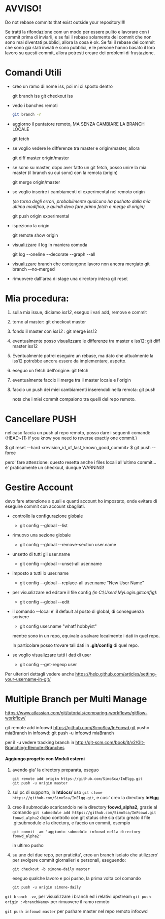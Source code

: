 AVVISO!
=======

Do not rebase commits that exist outside your repository!!!!

Se tratti la rifondazione com un modo per essere pulito e lavorare con i commit prima di inviarli, e se fai il rebase solamente dei commit che non sono mai diventati pubblici, allora la cosa è ok. Se fai il rebase dei commit che sono già stati inviati e sono pubblici, e le persone hanno basato il loro lavoro su questi commit, allora potresti creare dei problemi di frustazione.

Comandi Utili
=============

- creo un ramo di nome iss, poi mi ci sposto dentro
    
    git branch iss
    git checkout iss

- vedo i banches remoti
    ````bash
    git branch -r
    ````
- aggiorno il puntatore remoto, MA SENZA CAMBIARE LA BRANCH LOCALE
    
    git fetch

- se voglio vedere le differenze tra master e origin/master, allora
    
    git diff master origin/master

- se sono su master, dopo aver fatto un git fetch, posso unire la mia master (il branch su cui sono) con la remota (origin)
    
    git merge origin/master

- se voglio inserire i cambiamenti di experimental nel remoto origin 

    *(se torna degli errori, probabilmente qualcuno ha pushato dalla mia ultima modifica, e quindi devo fare prima fetch e merge di origin)*

    git push origin experimental

- ispeziono la origin

    git remote show origin

- visualizzare il log in maniera comoda

    git log --oneline --decorate --graph --all

- visualizzare branch che contengono lavoro non ancora mergiato
    git branch --no-merged

- rimuovere dall'area di stage una directory intera
    git reset <directory>


# Mia procedura:

1. sulla mia issue, diciamo *iss12*, eseguo i vari add, remove e commit
2. torno al master: git checkout master
3. fondo il master con *iss12* : git merge iss12
4. eventualmente posso visualizzare le differenze tra master e iss12: git diff master iss12
5. Eventualmente potrei eseguire un rebase, ma dato che attualmente la iss12 potrebbe ancora essere da implementare, aspetto.
6. eseguo un fetch dell'origine: git fetch
7. eventualmente faccio il merge tra il master locale e l'origin
8. faccio un push dei miei cambiamenti inserendoli nella remota: git push 
    
    nota che i miei commit compaiono tra quelli del repo remoto.


# Cancellare PUSH

nel caso faccia un push al repo remoto, posso dare i seguenti comandi:
(HEAD~{1} if you know you need to reverse exactly one commit.)

$ git reset --hard <revision_id_of_last_known_good_commit>
$ git push --force

pero' fare attenzione: questo resetta anche i files locali all'ultimo commit... e' praticamente un checkout, dunque WARNING!


Gestire Account
===============

devo fare attenzione a quali e quanti account ho impostato, onde evitare di eseguire commit con account sbagliati.

- controllo la configurazione globale
    + git config --global --list

- rimuovo una sezione globale
    + git config --global --remove-section user.name

- unsetto di tutti gli user.name
    + git config --global --unset-all user.name

- imposto a tutti lo user.name
    + git config --global --replace-all user.name "New User Name"

- per visualizzare ed editare il file config *(in C:\Users\MyLogin\.gitconfig)*:
    + git config --global --edit

- il comando --local e' il default al posto di global, di conseguenza scrivere
    + git config user.name "whatf hobbyist"
    
    mentre sono in un repo, equivale a salvare localmente i dati in quel repo. 

    In particolare posso trovare tali dati in **.git/config** di quel repo.

- se voglio visualizzare tutti i dati di user
    + git config --get-regexp user

Per ulteriori dettagli vedere anche https://help.github.com/articles/setting-your-username-in-git/


Multiple Branch per Multi Manage
=================================

https://www.atlassian.com/git/tutorials/comparing-workflows/gitflow-workflow/

git remote add infoowd https://github.com/SimoSca/InFoowd.git
pusho miaBranch in infoowd:
git push -u infoowd miaBranch

per il -u vedere tracking branch in http://git-scm.com/book/it/v2/Git-Branching-Remote-Branches

#### Aggiungo progetto con Moduli esterni

1. avendo gia' la directory preparata, eseguo
    ````
    git remote add origin https://github.com/SimoSca/InElgg.git
    git push -u origin master
    ````

1. sul pc di supporto, in **htdocs/** uso `git clone https://github.com/SimoSca/InElgg.git`, e cosi' creo la directory **InElgg**
2. creo il submodulo scaricandolo nella directory **foowd_alpha2**, grazie al comando `git submodule add https://github.com/SimoSca/InFoowd.git foowd_alpha2`
    dopo controllo con git status che sia stato greato il file .gitsubmodule e la directory, e faccio un commit, esempio
    ````
    git commit -am 'aggiunto submodulo infoowd nella directory foowd_alpha2'
    ````
    in ultimo pusho
3. su uno dei due repo, per praticita', creo un branch isolato che utilizzero' per svolgere commit giornalieri e personali, eseguendo:
    ````
    git checkout -b simone-daily master
    ````

    eseguo qualche lavoro e poi pusho, la prima volta col comando
    ````
    git push -u origin simone-daily
    ````


`git branch -vv`, per visualizzare i branch ed i relativi upstream
`git push origin :<branchName>` per rimuovere il ramo remoto

`git push infoowd master` per pushare master nel repo remoto infoowd